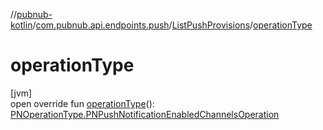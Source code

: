 //[pubnub-kotlin](../../../index.md)/[com.pubnub.api.endpoints.push](../index.md)/[ListPushProvisions](index.md)/[operationType](operation-type.md)

# operationType

[jvm]\
open override fun [operationType](operation-type.md)(): [PNOperationType.PNPushNotificationEnabledChannelsOperation](../../com.pubnub.api.enums/-p-n-operation-type/-p-n-push-notification-enabled-channels-operation/index.md)
